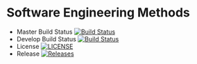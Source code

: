 # Software Engineering Methods

- Master Build Status [![Build Status](https://travis-ci.org/40418257/sem.svg?branch=master)](https://travis-ci.org/40418257/sem)
- Develop Build Status [![Build Status](https://travis-ci.org/40418257/sem.svg?branch=develop)](https://travis-ci.org/40418257/sem)
- License [![LICENSE](https://img.shields.io/github/license/40418257/sem.svg?style=flat-square)](https://github.com/40418257/sem/blob/master/LICENSE)
- Release [![Releases](https://img.shields.io/github/release/40418257/sem/all.svg?style=flat-square)](https://github.com/40418257/sem/releases)